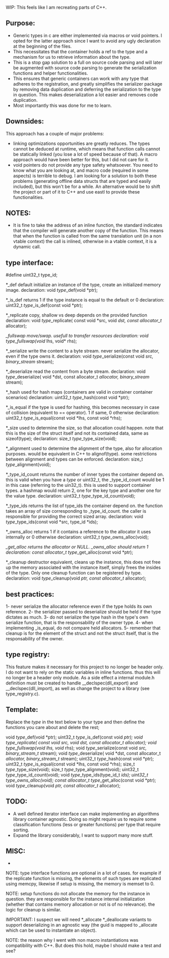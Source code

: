 WIP: This feels like I am recreating parts of C++.

Purpose:
--------
- Generic types in c are either implemented via macros or void pointers. I opted 
for the latter approach since I want to avoid any ugly declaration at the 
beginning of the files. 
- This necessitates that the container holds a ref to the type and a mechanism 
for us to retrieve information about the type. 
- This is a stop gap solution to a full on source code parsing and will later be
augmented with source code parsing to generate the serialization functions and 
helper functionalities.
- This ensures that generic containers can work with any type that adheres to 
the registration, and greatly simplifies the serializer package by removing data
duplication and deferring the serialization to the type in question. This makes
deserialization a lot easier and removes code duplication.
- Most importantly this was done for me to learn.

Downsides:
----------
This approach has a couple of major problems:
  - linking optimizations opportunities are greatly reduces. The types cannot be
  deduced at runtime, which means that function calls cannot be statically 
  linked (you lose a lot of speed because of that). A macro approach would have
  been better for this, but I did not care for it.
  - void pointers do not provide any type safety whatsoever. You need to know
  what you are looking at, and macro code (required in some aspects) is terrible
  to debug.
I am looking for a solution to both these problems (generating offline data
structs that are typed and easily included), but this won't be for a while. An
alternative would be to shift the project or part of it to C++ and use eastl to
provide these functionalities.

NOTES:
------
- It is fine to take the address of an inline function, the standard indicates 
that the compiler will generate another copy of the function. This means that
when the function is called from the same translation unit (in a non vtable 
context) the call is inlined, otherwise in a vtable context, it is a dynamic
call.

type interface:
---------------
#define uint32_t type_id;

*_def           default initialize an instance of the type, create an 
                initialized memory image.
  declaration:
    void  $type$_def(void *ptr);

*_is_def        returns 1 if the type instance is equal to the default or 0
  declaration:
    uint32_t  $type$_is_def(const void *ptr);

*_replicate     copy, shallow vs deep depends on the provided function
  declaration:
    void  $type$_replicate(
      const void *src, void *dst, const allocator_t* allocator);

*_fullswap      move/swap. usefull to transfer resources
  declaration:
    void  $type$_fullswap(void* lhs, void* rhs);

*_serialize     write the content to a byte stream. never serialize the
                allocator, even if the type owns it.
  declaration:
    void  $type$_serialize(const void *src, binary_stream* stream);

*_deserialize   read the content from a byte stream.
  declaration:
    void  $type$_deserialize(
      void *dst, const allocator_t *allocator, binary_stream* stream);

*_hash          used for hash maps (containers are valid in container container
                scenarios)
  declaration:
    uint32_t  $type$_hash(const void *ptr);

*_is_equal      if the type is used for hashing, this becomes necessary in case
                of collision (equivalent to == operator). 1 if same, 0 otherwise
  declaration:
    uint32_t $type$_is_equal(const void *lhs, const void *rhs);

*_size          used to determine the size, so that allocation could happen.
                note that this is the size of the struct itself and not its 
                contained data, same as sizeof(type);
  declaration:
    size_t  $type$_type_size(void);

*_alignment     used to determine the alignment of the type, also for allocation
                purposes. would be equivalent in C++ to alignof(type). some
                restrictions between alignment and types can be enforced.
  declaration:
    size_t  $type$_alignment(void);

*_type_id_count returns the number of inner types the container depend on. this 
                is valid when you have a  $type$ or uint32_t, the _type_id_count
                would be 1 in this case (referring to the uin32_t). this is used
                to support container types. a hashmap would return 2, one for
                the key type and another one for the value type.
  declaration:
    uint32_t  $type$_type_id_count(void);

*_type_ids      returns the list of type_ids the container depend on. the 
                function takes an array of size corresponding to _type_id_count.
                the caller is responsible for providing the correct sized array.
  declaration:
    void  $type$_type_ids(const void *src, type_id *ids);

*_owns_alloc    returns 1 if it contains a reference to the allocator it uses
                internally or 0 otherwise
  declaration:
    uint32_t  $type$_owns_alloc(void);

*_get_alloc     returns the allocator or NULL. _owns_alloc should return 1
  declaration:
    const allocator_t* $type$_get_alloc(const void *ptr);

*_cleanup       destructor equivalent, cleans up the instance, this does not 
                free up the memory associated with the instance itself, simply
                frees the insides of the type. Only one cleanup function can be
                registered by type.
  declaration:
    void  $type$_cleanup(void *ptr, const allocator_t* allocator);

best practices:
---------------
1- never serialize the allocator reference even if the type holds its own 
reference.
2- the serializer passed to deserialize should be held if the type dictates as 
much.
3- do not serialize the type hash in the type's own serialize function, that is 
the responsability of the owner type.
4- when implementing _is_equal, do not compare held allocators.
5- remember that cleanup is for the element of the struct and not the struct 
itself, that is the responsability of the owner.

type registry:
--------------
This feature makes it necessary for this project to no longer be header only. I
do not want to rely on the static variables in inline functions. thus this will
no longer be a header only module.
As a side effect a internal module.h definition must be created to handle 
__declspec(dll_export) and __declspec(dll_import), as well as change the project
to a library (see type_registry.c).

Template:
---------
Replace the $type$ in the text below to your type and then define the functions
you care about and delete the rest;

  void $type$_def(void *ptr);
  uint32_t $type$_is_def(const void *ptr);
  void $type$_replicate(
    const void *src, void *dst, const allocator_t* allocator);
  void $type$_fullswap(void* lhs, void* rhs);
  void $type$_serialize(const void *src, binary_stream_t* stream);
  void $type$_deserialize(
    void *dst, const allocator_t *allocator, binary_stream_t* stream);
  uint32_t $type$_hash(const void *ptr);
  uint32_t $type$_is_equal(const void *lhs, const void *rhs);
  size_t $type$_type_size(void);
  size_t $type$_type_alignment(void);
  uint32_t $type$_type_id_count(void);
  void $type$_type_ids(type_id_t *ids);
  uint32_t $type$_owns_alloc(void);
  const allocator_t* $type$_get_alloc(const void *ptr);
  void $type$_cleanup(void *ptr, const allocator_t* allocator);

TODO:
-----
- A well defined iterator interface can make implementing an algorithms library
container agnostic. Doing so might require us to require some classification 
functions (less or greater functions) per type that require sorting.
- Expand the library considerably, I want to support many more stuff.

MISC:
-----
- 


NOTE: type interface functions are optional in a lot of cases. for example if
the replicate function is missing, the elements of such types are replicated
using memcpy, likewise if setup is missing, the memory is memset to 0.

NOTE: setup functions do not allocate the memory for the instance in question.
they are responsible for the instance internal initialization (whether that
contains memory allocation or not is of no relevance). the logic for cleanup is
similar.

IMPORTANT: 
I suspect we will need *_allocate *_deallocate variants to support deserializing
in an agnostic way (the guid is mapped to _allocate which can be used to 
instantiate an object).

NOTE: the reason why I went with non macro instantiations was compatibility with
C++. But does this hold, maybe I should make a test and see?

